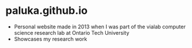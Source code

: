# paluka.github.io

- Personal website made in 2013 when I was part of the vialab computer science research lab at Ontario Tech University
- Showcases my research work

